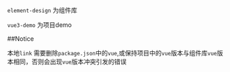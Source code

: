 `element-design` 为组件库

`vue3-demo` 为项目demo

##Notice

本地`link` 需要删除`package.json`中的`vue`,或保持项目中的`vue`版本与组件库`vue`版本相同，否则会出现`vue`版本冲突引发的错误
